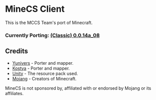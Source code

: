 # MineCS Client

This is the MCCS Team's port of Minecraft.

### Currently Porting: [(Classic) 0.0.14a_08](https://minecraft.wiki/w/Java_Edition_Classic_0.0.14a_08)

## Credits

- [Yunivers](https://www.github.com/aityunivers) - Porter and mapper.
- [Kostya](https://www.github.com/1987kostya) - Porter and mapper.
- [Unity](https://github.com/Unity-Resource-Pack/Unity) - The resource pack used.
- [Mojang](https://www.minecraft.net/) - Creators of Minecraft.

MineCS is not sponsored by, affiliated with or endorsed by Mojang or its affiliates.
